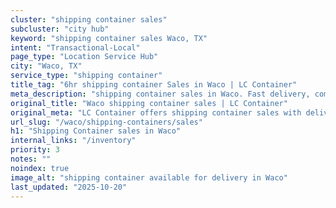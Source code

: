 ```yaml
---
cluster: "shipping container sales"
subcluster: "city hub"
keyword: "shipping container sales Waco, TX"
intent: "Transactional-Local"
page_type: "Location Service Hub"
city: "Waco, TX"
service_type: "shipping container"
title_tag: "6hr shipping container Sales in Waco | LC Container"
meta_description: "shipping container sales in Waco. Fast delivery, competitive pricing. Serving shipping containers area. Quote ID: 3BK. Call (214) 524-4168 for your free quote today."
original_title: "Waco shipping container sales | LC Container"
original_meta: "LC Container offers shipping container sales with delivery in Waco, TX. Local. Fast quotes. Since 2003."
url_slug: "/waco/shipping-containers/sales"
h1: "Shipping Container sales in Waco"
internal_links: "/inventory"
priority: 3
notes: ""
noindex: true
image_alt: "shipping container available for delivery in Waco"
last_updated: "2025-10-20"
---
```


<!-- TODO: Add unique city/inventory copy, images, and internal links here. -->
